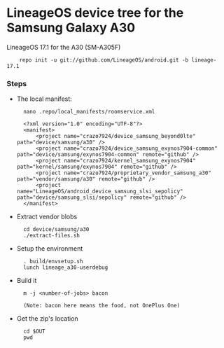 # LineageOS device tree for the Samsung Galaxy A30

LineageOS 17.1 for the A30 (SM-A305F)

        repo init -u git://github.com/LineageOS/android.git -b lineage-17.1

### Steps

* The local manifest:

        nano .repo/local_manifests/roomservice.xml

        <?xml version="1.0" encoding="UTF-8"?>
        <manifest>
            <project name="crazo7924/device_samsung_beyond0lte" path="device/samsung/a30" />
            <project name="crazo7924/device_samsung_exynos7904-common" path="device/samsung/exynos7904-common" remote="github" />
            <project name="crazo7924/kernel_samsung_exynos7904" path="kernel/samsung/exynos7904" remote="github" />
            <project name="crazo7924/proprietary_vendor_samsung_a30" path="vendor/samsung/a30" remote="github" />
            <project name="LineageOS/android_device_samsung_slsi_sepolicy" path="device/samsung_slsi/sepolicy" remote="github" />
        </manifest>

* Extract vendor blobs

        cd device/samsung/a30
        ./extract-files.sh

* Setup the environment

        . build/envsetup.sh
        lunch lineage_a30-userdebug

* Build it

        m -j <number-of-jobs> bacon

        (Note: bacon here means the food, not OnePlus One)

* Get the zip's location
	
        cd $OUT
        pwd
